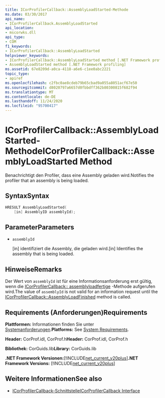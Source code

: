 ```yaml
---
title: ICorProfilerCallback::AssemblyLoadStarted-Methode
ms.date: 03/30/2017
api_name:
- ICorProfilerCallback.AssemblyLoadStarted
api_location:
- mscorwks.dll
api_type:
- COM
f1_keywords:
- ICorProfilerCallback::AssemblyLoadStarted
helpviewer_keywords:
- ICorProfilerCallback::AssemblyLoadStarted method [.NET Framework profiling]
- AssemblyLoadStarted method [.NET Framework profiling]
ms.assetid: 67e8209d-a0ca-4118-a6e6-c1ee0abc2221
topic_type:
- apiref
ms.openlocfilehash: c2fbc0ae8cdeb79b65cbad9a055a8051acf67e50
ms.sourcegitcommit: d8020797a6657d0fbbdff362b80300815f682f94
ms.translationtype: MT
ms.contentlocale: de-DE
ms.lasthandoff: 11/24/2020
ms.locfileid: "95700417"
---
```

# <a name="icorprofilercallbackassemblyloadstarted-method"></a><span data-ttu-id="57a21-102">ICorProfilerCallback::AssemblyLoadStarted-Methode</span><span class="sxs-lookup"><span data-stu-id="57a21-102">ICorProfilerCallback::AssemblyLoadStarted Method</span></span>

<span data-ttu-id="57a21-103">Benachrichtigt den Profiler, dass eine Assembly geladen wird.</span><span class="sxs-lookup"><span data-stu-id="57a21-103">Notifies the profiler that an assembly is being loaded.</span></span>  
  
## <a name="syntax"></a><span data-ttu-id="57a21-104">Syntax</span><span class="sxs-lookup"><span data-stu-id="57a21-104">Syntax</span></span>  
  
```cpp  
HRESULT AssemblyLoadStarted(  
    [in] AssemblyID assemblyId);  
```  
  
## <a name="parameters"></a><span data-ttu-id="57a21-105">Parameter</span><span class="sxs-lookup"><span data-stu-id="57a21-105">Parameters</span></span>

- `assemblyId`

  <span data-ttu-id="57a21-106">\[in] identifiziert die Assembly, die geladen wird.</span><span class="sxs-lookup"><span data-stu-id="57a21-106">\[in] Identifies the assembly that is being loaded.</span></span>

## <a name="remarks"></a><span data-ttu-id="57a21-107">Hinweise</span><span class="sxs-lookup"><span data-stu-id="57a21-107">Remarks</span></span>  

 <span data-ttu-id="57a21-108">Der Wert von `assemblyId` ist für eine Informationsanforderung erst gültig, wenn die [ICorProfilerCallback:: assemblyloadfertige](icorprofilercallback-assemblyloadfinished-method.md) -Methode aufgerufen wird.</span><span class="sxs-lookup"><span data-stu-id="57a21-108">The value of `assemblyId` is not valid for an information request until the [ICorProfilerCallback::AssemblyLoadFinished](icorprofilercallback-assemblyloadfinished-method.md) method is called.</span></span>  
  
## <a name="requirements"></a><span data-ttu-id="57a21-109">Requirements (Anforderungen)</span><span class="sxs-lookup"><span data-stu-id="57a21-109">Requirements</span></span>  

 <span data-ttu-id="57a21-110">**Plattformen:** Informationen finden Sie unter [Systemanforderungen](../../get-started/system-requirements.md).</span><span class="sxs-lookup"><span data-stu-id="57a21-110">**Platforms:** See [System Requirements](../../get-started/system-requirements.md).</span></span>  
  
 <span data-ttu-id="57a21-111">**Header:** CorProf.idl, CorProf.h</span><span class="sxs-lookup"><span data-stu-id="57a21-111">**Header:** CorProf.idl, CorProf.h</span></span>  
  
 <span data-ttu-id="57a21-112">**Bibliothek:** CorGuids.lib</span><span class="sxs-lookup"><span data-stu-id="57a21-112">**Library:** CorGuids.lib</span></span>  
  
 <span data-ttu-id="57a21-113">**.NET Framework Versionen:**[!INCLUDE[net_current_v20plus](../../../../includes/net-current-v20plus-md.md)]</span><span class="sxs-lookup"><span data-stu-id="57a21-113">**.NET Framework Versions:** [!INCLUDE[net_current_v20plus](../../../../includes/net-current-v20plus-md.md)]</span></span>  
  
## <a name="see-also"></a><span data-ttu-id="57a21-114">Weitere Informationen</span><span class="sxs-lookup"><span data-stu-id="57a21-114">See also</span></span>

- [<span data-ttu-id="57a21-115">ICorProfilerCallback-Schnittstelle</span><span class="sxs-lookup"><span data-stu-id="57a21-115">ICorProfilerCallback Interface</span></span>](icorprofilercallback-interface.md)
